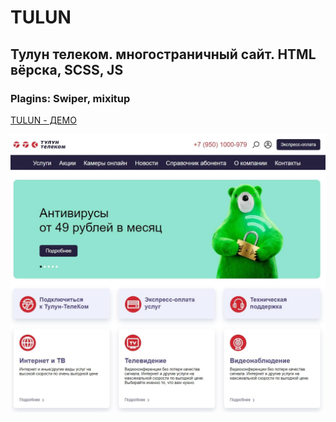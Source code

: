 ﻿# TULUN
 
## Тулун телеком. многостраничный сайт. HTML вёрска, SCSS, JS

### Plagins: Swiper, mixitup

[TULUN - ДЕМО](https://krokholevviktor.github.io/TULUN/)

![Текст описания](docs/img/tulun.jpg)

